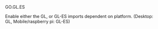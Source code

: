 GO.GL.ES

Enable either the GL, or GL-ES imports dependent on platform. (Desktop: GL, Mobile/raspberry pi: GL-ES)